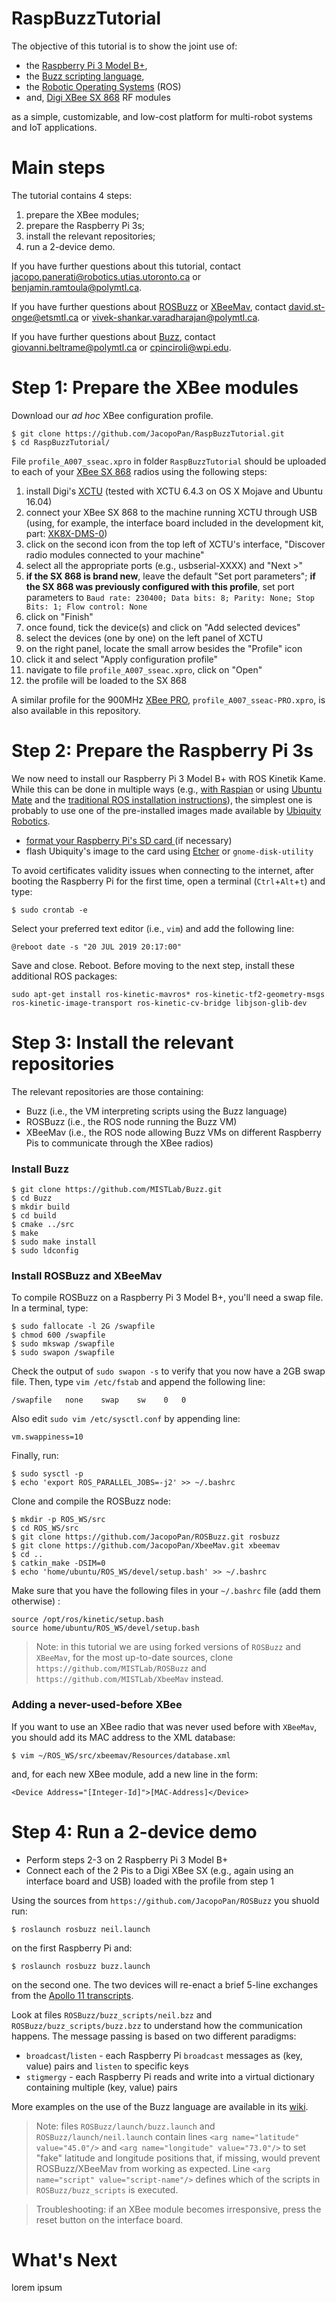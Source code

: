 # RaspBuzzTutorial

The objective of this tutorial is to show the joint use of:

- the [Raspberry Pi 3 Model B+](https://www.raspberrypi.org/products/raspberry-pi-3-model-b-plus/),
- the [Buzz scripting language](https://the.swarming.buzz/wiki/),
- the [Robotic Operating Systems](https://www.ros.org/about-ros/) (ROS)
- and, [Digi XBee SX 868](https://www.digi.com/products/embedded-systems/digi-xbee/rf-modules/sub-1-ghz-modules/digi-xbee-sx-868) RF modules

as a simple, customizable, and low-cost platform for multi-robot systems and IoT applications.

# Main steps

The tutorial contains 4 steps:

1. prepare the XBee modules;
2. prepare the Raspberry Pi 3s;
3. install the relevant repositories;
4. run a 2-device demo.

If you have further questions about this tutorial, contact <jacopo.panerati@robotics.utias.utoronto.ca> or <benjamin.ramtoula@polymtl.ca>.

If you have further questions about [ROSBuzz](https://github.com/MISTLab/ROSBuzz) or [XBeeMav](https://github.com/MISTLab/XbeeMav), contact <david.st-onge@etsmtl.ca> or <vivek-shankar.varadharajan@polymtl.ca>. 

If you have further questions about [Buzz](https://github.com/MISTLab/Buzz/), contact <giovanni.beltrame@polymtl.ca> or <cpinciroli@wpi.edu>.



# Step 1: Prepare the XBee modules

Download our *ad hoc* XBee configuration profile.

```
$ git clone https://github.com/JacopoPan/RaspBuzzTutorial.git
$ cd RaspBuzzTutorial/
```

File `profile_A007_sseac.xpro` in folder `RaspBuzzTutorial` should be uploaded to each of your [XBee SX 868](https://www.digi.com/products/embedded-systems/digi-xbee/rf-modules/sub-1-ghz-modules/digi-xbee-sx-868) radios using the following steps:

1. install Digi's [XCTU](https://www.digi.com/products/embedded-systems/digi-xbee/digi-xbee-tools/xctu#productsupport-utilities) (tested with XCTU 6.4.3 on OS X Mojave and Ubuntu 16.04)
2. connect your XBee SX 868 to the machine running XCTU through USB (using, for example, the interface board included in the development kit, part: [XK8X-DMS-0](https://www.digikey.com/product-detail/en/digi-international/XK8X-DMS-0/602-2117-ND/))
3. click on the second icon from the top left of XCTU's interface, "Discover radio modules connected to your machine"
4. select all the appropriate ports (e.g., usbserial-XXXX) and "Next >"
5. **if the SX 868 is brand new**, leave the default "Set port parameters"; **if the SX 868 was previously configured with this profile**, set port parameters to `Baud rate: 230400; Data bits: 8; Parity: None; Stop Bits: 1; Flow control: None`
6. click on "Finish"
7. once found, tick the device(s) and click on "Add selected devices"
8. select the devices (one by one) on the left panel of XCTU
9. on the right panel, locate the small arrow besides the "Profile" icon
10. click it and select "Apply configuration profile"
11. navigate to file `profile_A007_sseac.xpro`, click on "Open"
12. the profile will be loaded to the SX 868

A similar profile for the 900MHz [XBee PRO](https://www.digi.com/products/embedded-systems/digi-xbee/rf-modules/sub-1-ghz-modules/xbee-pro-900hp), `profile_A007_sseac-PRO.xpro`, is also available in this repository.



# Step 2: Prepare the Raspberry Pi  3s

We now need to install our Raspberry Pi 3 Model B+ with ROS Kinetik Kame. While this can be done in multiple ways (e.g., [with Raspian](http://wiki.ros.org/ROSberryPi/Installing%20ROS%20Kinetic%20on%20the%20Raspberry%20Pi) or using [Ubuntu Mate](https://ubuntu-pi-flavour-maker.org/download/) and the [traditional ROS installation instructions](http://wiki.ros.org/kinetic/Installation/Ubuntu)), the simplest one is probably to use one of the pre-installed images made available by [Ubiquity Robotics](https://downloads.ubiquityrobotics.com/pi.html).

- [format your Raspberry Pi's SD card ](https://www.sdcard.org/downloads/formatter/) (if necessary)
- flash Ubiquity's image to the card using [Etcher](https://www.balena.io/etcher/) or `gnome-disk-utility`

To avoid certificates validity issues when connecting to the internet, after booting the Raspberry Pi for the first time, open a terminal (`Ctrl`+`Alt`+`t`) and type:

```
$ sudo crontab -e
```

Select your preferred text editor (i.e., `vim`) and add the following line:

```
@reboot date -s "20 JUL 2019 20:17:00"
```

Save and close. Reboot. Before moving to the next step, install these additional ROS packages:

`sudo apt-get install ros-kinetic-mavros* ros-kinetic-tf2-geometry-msgs ros-kinetic-image-transport ros-kinetic-cv-bridge libjson-glib-dev`



# Step 3: Install the relevant repositories

The relevant repositories are those containing:

- Buzz (i.e., the VM interpreting scripts using the Buzz language)
- ROSBuzz (i.e., the ROS node running the Buzz VM)
- XBeeMav (i.e., the ROS node allowing Buzz VMs on different Raspberry Pis to communicate through the XBee radios)

### Install Buzz

```
$ git clone https://github.com/MISTLab/Buzz.git
$ cd Buzz
$ mkdir build
$ cd build
$ cmake ../src
$ make
$ sudo make install
$ sudo ldconfig
```

### Install ROSBuzz and XBeeMav

To compile ROSBuzz on a Raspberry Pi 3 Model B+, you'll need a swap file. In a terminal, type: 

```
$ sudo fallocate -l 2G /swapfile
$ chmod 600 /swapfile
$ sudo mkswap /swapfile
$ sudo swapon /swapfile
```

Check the output of `sudo swapon -s` to verify that you now have a 2GB swap file. Then, type `vim /etc/fstab` and append the following line:

```
/swapfile   none    swap    sw    0   0
```

Also edit `sudo vim /etc/sysctl.conf` by appending line:

```
vm.swappiness=10
```

Finally, run:

```
$ sudo sysctl -p
$ echo 'export ROS_PARALLEL_JOBS=-j2' >> ~/.bashrc 
```

Clone and compile the ROSBuzz node:

```
$ mkdir -p ROS_WS/src
$ cd ROS_WS/src
$ git clone https://github.com/JacopoPan/ROSBuzz.git rosbuzz
$ git clone https://github.com/JacopoPan/XbeeMav.git xbeemav
$ cd ..
$ catkin_make -DSIM=0
$ echo 'home/ubuntu/ROS_WS/devel/setup.bash' >> ~/.bashrc 
```

Make sure that you have the following files in your `~/.bashrc` file (add them otherwise) :

```
source /opt/ros/kinetic/setup.bash
source home/ubuntu/ROS_WS/devel/setup.bash
```

> Note: in this tutorial we are using forked versions of `ROSBuzz` and `XBeeMav`, for the most up-to-date sources, clone `https://github.com/MISTLab/ROSBuzz` and `https://github.com/MISTLab/XbeeMav` instead.

### Adding a never-used-before XBee 

If you want to use an XBee radio that was never used before with `XBeeMav`, you should add its MAC address to the XML database:

```
$ vim ~/ROS_WS/src/xbeemav/Resources/database.xml
```

and, for each new XBee module, add a new line in the form:

```
<Device Address="[Integer-Id]">[MAC-Address]</Device>
```



# Step 4: Run a 2-device demo

- Perform steps 2-3 on 2 Raspberry Pi 3 Model B+
- Connect each of the 2 Pis to a Digi XBee SX (e.g., again using an interface board and USB) loaded with the profile from step 1

Using the sources from `https://github.com/JacopoPan/ROSBuzz` you shuold run:

```
$ roslaunch rosbuzz neil.launch
```

on the first Raspberry Pi and:

```
$ roslaunch rosbuzz buzz.launch
```

on the second one. The two devices will re-enact a brief 5-line exchanges from the [Apollo 11 transcripts](https://www.hq.nasa.gov/alsj/a11/a11transscript_cm.pdf).

Look at files `ROSBuzz/buzz_scripts/neil.bzz` and `ROSBuzz/buzz_scripts/buzz.bzz` to understand how the communication happens. The message passing is based on two different paradigms:

- `broadcast`/`listen` - each Raspberry Pi `broadcast` messages as (key, value) pairs and `listen` to specific keys
- `stigmergy` - each Raspberry Pi reads and write into a virtual dictionary containing multiple (key, value) pairs

More examples on the use of the Buzz language are available in its [wiki](https://the.swarming.buzz/wiki/doku.php?id=buzz_syntax_cheatsheet).

> Note: files `ROSBuzz/launch/buzz.launch` and `ROSBuzz/launch/neil.launch` contain lines `<arg name="latitude" value="45.0"/>` and `<arg name="longitude" value="73.0"/>` to set "fake" latitude and longitude positions that, if missing, would prevent ROSBuzz/XBeeMav from working as expected. Line `<arg name="script" value="script-name"/>` defines which of the scripts in `ROSBuzz/buzz_scripts` is executed.

> Troubleshooting: if an XBee module becomes irresponsive, press the reset button on the interface board.



# What's Next

lorem ipsum
